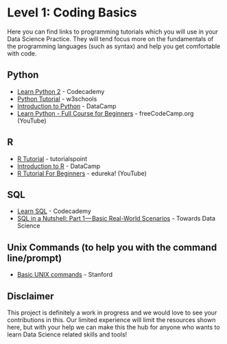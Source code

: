 # Level 1: Coding Basics

Here you can find links to programming tutorials which you will use in your Data Science Practice. They will tend focus more on the fundamentals of the programming languages (such as syntax) and help you get comfortable with code.

## Python
- [Learn Python 2](https://www.codecademy.com/learn/learn-python) - Codecademy
- [Python Tutorial](https://www.w3schools.com/python/) - w3schools
- [Introduction to Python](https://www.datacamp.com/courses/intro-to-python-for-data-science) - DataCamp
- [Learn Python - Full Course for Beginners](https://www.youtube.com/watch?v=rfscVS0vtbw) - freeCodeCamp.org (YouTube)

## R
- [R Tutorial](https://www.tutorialspoint.com/r/index.htm) - tutorialspoint
- [Introduction to R](https://www.datacamp.com/courses/free-introduction-to-r) - DataCamp
- [R Tutorial For Beginners](https://www.youtube.com/watch?v=eDrhZb2onWY) - edureka! (YouTube)

## SQL
- [Learn SQL](https://www.codecademy.com/learn/learn-sql) - Codecademy
- [SQL in a Nutshell: Part 1 — Basic Real-World Scenarios](https://towardsdatascience.com/sql-in-a-nutshell-part-1-basic-real-world-scenarios-33a25ba8d220) - Towards Data Science

## Unix Commands (to help you with the command line/prompt)
- [Basic UNIX commands](http://mally.stanford.edu/~sr/computing/basic-unix.html) - Stanford

## Disclaimer

This project is definitely a work in progress and we would love to see your contributions in this. Our limited experience will limit the resources shown here, but with your help we can make this the hub for anyone who wants to learn Data Science related skills and tools!